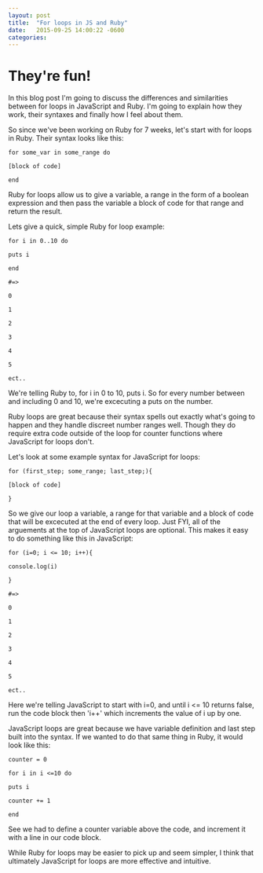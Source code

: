 ```yaml
---
layout: post
title:  "For loops in JS and Ruby"
date:   2015-09-25 14:00:22 -0600
categories:
---
```


# They're fun!

In this blog post I'm going to discuss the differences and similarities between for loops in JavaScript and Ruby. I'm going to explain how they work, their syntaxes and finally how I feel about them.

So since we've been working on Ruby for 7 weeks, let's start with for loops in Ruby. Their syntax looks like this:

``` for some_var in some_range do ```

``` [block of code] ```

``` end ```

Ruby for loops allow us to give a variable, a range in the form of a boolean expression and then pass the variable a block of code for that range and return the result.

Lets give a quick, simple Ruby for loop example:

``` for i in 0..10 do ```

``` puts i ```

``` end ```

``` #=> ```

``` 0 ```

``` 1 ```

``` 2 ```

``` 3 ```

``` 4 ```

``` 5 ```

``` ect.. ```

We're telling Ruby to, for i in 0 to 10, puts i. So for every number between and including 0 and 10, we're excecuting a puts on the number.

Ruby loops are great because their syntax spells out exactly what's going to happen and they handle discreet number ranges well. Though they do require extra code outside of the loop for counter functions where JavaScript for loops don't.

Let's look at some example syntax for JavaScript for loops:

``` for (first_step; some_range; last_step;){ ```

``` [block of code] ```

``` } ```

So we give our loop a variable, a range for that variable and a block of code that will be excecuted at the end of every loop. Just FYI, all of the arguements at the top of JavaScript loops are optional. This makes it easy to do something like this in JavaScript:

``` for (i=0; i <= 10; i++){ ```

``` console.log(i) ```

``` } ```

``` #=> ```

``` 0 ```

``` 1 ```

``` 2 ```

``` 3 ```

``` 4 ```

``` 5 ```

``` ect.. ```

Here we're telling JavaScript to start with i=0, and until i <= 10 returns false, run the code block then 'i++' which increments the value of i up by one.

JavaScript loops are great because we have variable definition and last step built into the syntax. If we wanted to do that same thing in Ruby, it would look like this:

``` counter = 0 ```

``` for i in i <=10 do ```

``` puts i ```

``` counter += 1 ```

``` end ```

See we had to define a counter variable above the code, and increment it with a line in our code block.

While Ruby for loops may be easier to pick up and seem simpler, I think that ultimately JavaScript for loops are more effective and intuitive.